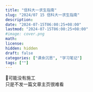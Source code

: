 ```yaml
---
title: "信科大一求生指南"
slug: "2024/07 15 信科大一求生指南"
description:
date: "2024-07-15T06:00:25+08:00"
lastmod: "2024-07-15T06:00:25+08:00"
#image: cover.png
math:
license:
hidden: hidden
draft: false
categories: ["课余沉思", "学习笔记"]
tags: [""]
---
```

🚜可能没有施工<br>
只是不发一篇文章主页很难看
